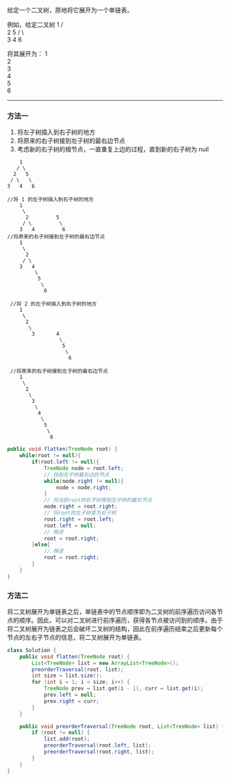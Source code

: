 给定一个二叉树，原地将它展开为一个单链表。

例如，给定二叉树
    1
   / \
  2   5
 / \   \
3   4   6

将其展开为：
1
 \
  2
   \
    3
     \
      4
       \
        5
         \
          6

***
### 方法一

1. 将左子树插入到右子树的地方
2. 将原来的右子树接到左子树的最右边节点
3. 考虑新的右子树的根节点，一直重复上边的过程，直到新的右子树为 null

```
    1
   / \
  2   5
 / \   \
3   4   6

//将 1 的左子树插入到右子树的地方
    1
     \
      2         5
     / \         \
    3   4         6        
//将原来的右子树接到左子树的最右边节点
    1
     \
      2          
     / \          
    3   4  
         \
          5
           \
            6
            
 //将 2 的左子树插入到右子树的地方
    1
     \
      2          
       \          
        3       4  
                 \
                  5
                   \
                    6   
        
 //将原来的右子树接到左子树的最右边节点
    1
     \
      2          
       \          
        3      
         \
          4  
           \
            5
             \
              6         
```

```Java
public void flatten(TreeNode root) {
    while(root != null){
        if(root.left != null){
            TreeNode node = root.left;
            // 找到左子树最右边的节点
            while(node.right != null){
                node = node.right;
            }
            // 将当前root的右子树移到左子树的最右节点
            node.right = root.right;
            // 将root的左子树变为右子树
            root.right = root.left;
            root.left = null;
            // 移进
            root = root.right;
        }else{
            // 移进
            root = root.right;
        } 
    }
}
```

### 方法二

将二叉树展开为单链表之后，单链表中的节点顺序即为二叉树的前序遍历访问各节点的顺序。因此，可以对二叉树进行前序遍历，获得各节点被访问到的顺序。由于将二叉树展开为链表之后会破坏二叉树的结构，因此在前序遍历结束之后更新每个节点的左右子节点的信息，将二叉树展开为单链表。

```Java
class Solution {
    public void flatten(TreeNode root) {
        List<TreeNode> list = new ArrayList<TreeNode>();
        preorderTraversal(root, list);
        int size = list.size();
        for (int i = 1; i < size; i++) {
            TreeNode prev = list.get(i - 1), curr = list.get(i);
            prev.left = null;
            prev.right = curr;
        }
    }

    public void preorderTraversal(TreeNode root, List<TreeNode> list) {
        if (root != null) {
            list.add(root);
            preorderTraversal(root.left, list);
            preorderTraversal(root.right, list);
        }
    }
}
```